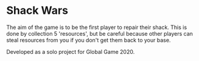 # Shack Wars

The aim of the game is to be the first player to repair their shack. This is done by collection 5 'resources', but be careful because other players can steal resources from you if you don't get them back to your base.

Developed as a solo project for Global Game 2020.
